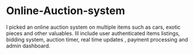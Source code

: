 # Online-Auction-system
 I picked an online auction system on multiple items such as cars, exotic pieces and other valuables. Ill include user authenticated items listings, bidding system, auction timer, real time updates , payment processing and admin dashboard. 
